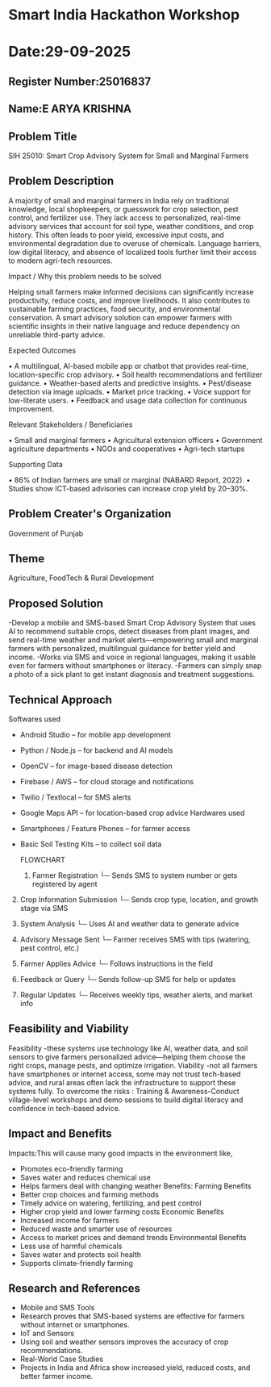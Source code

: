 # Smart India Hackathon Workshop
# Date:29-09-2025
## Register Number:25016837
## Name:E ARYA KRISHNA 
## Problem Title
SIH 25010: Smart Crop Advisory System for Small and Marginal Farmers
## Problem Description
A majority of small and marginal farmers in India rely on traditional knowledge, local shopkeepers, or guesswork for crop selection, pest control, and fertilizer use. They lack access to personalized, real-time advisory services that account for soil type, weather conditions, and crop history. This often leads to poor yield, excessive input costs, and environmental degradation due to overuse of chemicals. Language barriers, low digital literacy, and absence of localized tools further limit their access to modern agri-tech resources.

Impact / Why this problem needs to be solved

Helping small farmers make informed decisions can significantly increase productivity, reduce costs, and improve livelihoods. It also contributes to sustainable farming practices, food security, and environmental conservation. A smart advisory solution can empower farmers with scientific insights in their native language and reduce dependency on unreliable third-party advice.

Expected Outcomes

• A multilingual, AI-based mobile app or chatbot that provides real-time, location-specific crop advisory.
• Soil health recommendations and fertilizer guidance.
• Weather-based alerts and predictive insights.
• Pest/disease detection via image uploads.
• Market price tracking.
• Voice support for low-literate users.
• Feedback and usage data collection for continuous improvement.

Relevant Stakeholders / Beneficiaries

• Small and marginal farmers
• Agricultural extension officers
• Government agriculture departments
• NGOs and cooperatives
• Agri-tech startups

Supporting Data

• 86% of Indian farmers are small or marginal (NABARD Report, 2022).
• Studies show ICT-based advisories can increase crop yield by 20–30%.

## Problem Creater's Organization
Government of Punjab

## Theme
Agriculture, FoodTech & Rural Development

## Proposed Solution
-Develop a mobile and SMS-based Smart Crop Advisory System that uses AI to recommend suitable crops, detect diseases from plant images, and send real-time weather and market alerts—empowering small and marginal    farmers with personalized, multilingual guidance for better yield and income.
-Works via SMS and voice in regional languages, making it usable even for farmers without smartphones or literacy.
-Farmers can simply snap a photo of a sick plant to get instant diagnosis and treatment suggestions.


## Technical Approach
 Softwares used
- Android Studio – for mobile app development
- Python / Node.js – for backend and AI models
- OpenCV – for image-based disease detection
- Firebase / AWS – for cloud storage and notifications
- Twilio / Textlocal – for SMS alerts
- Google Maps API – for location-based crop advice
 Hardwares used
- Smartphones / Feature Phones – for farmer access
- Basic Soil Testing Kits – to collect soil data

  FLOWCHART

  1. Farmer Registration
   └─ Sends SMS to system number or gets registered by agent

2. Crop Information Submission
   └─ Sends crop type, location, and growth stage via SMS

3. System Analysis
   └─ Uses AI and weather data to generate advice

4. Advisory Message Sent
   └─ Farmer receives SMS with tips (watering, pest control, etc.)

5. Farmer Applies Advice
   └─ Follows instructions in the field

6. Feedback or Query
   └─ Sends follow-up SMS for help or updates

7. Regular Updates
   └─ Receives weekly tips, weather alerts, and market info




## Feasibility and Viability
 Feasibility -these systems use technology like AI, weather data, and soil sensors to give farmers personalized advice—helping them choose the right crops, manage pests, and optimize irrigation.
 Viability -not all farmers have smartphones or internet access, some may not trust tech-based advice, and rural areas often lack the infrastructure to support these systems fully.
 To overcome the risks :
             Training & Awareness-Conduct village-level workshops and demo sessions to build digital literacy and confidence in tech-based advice.

## Impact and Benefits
Impacts:This will cause many good impacts in the environment like,
- Promotes eco-friendly farming
- Saves water and reduces chemical use
- Helps farmers deal with changing weather
  Benefits:
   Farming Benefits
- Better crop choices and farming methods
- Timely advice on watering, fertilizing, and pest control
- Higher crop yield and lower farming costs
   Economic Benefits
- Increased income for farmers
- Reduced waste and smarter use of resources
- Access to market prices and demand trends
   Environmental Benefits
- Less use of harmful chemicals
- Saves water and protects soil health
- Supports climate-friendly farming




## Research and References
- Mobile and SMS Tools
- Research proves that SMS-based systems are effective for farmers without internet or smartphones.
- IoT and Sensors
- Using soil and weather sensors improves the accuracy of crop recommendations.
- Real-World Case Studies
- Projects in India and Africa show increased yield, reduced costs, and better farmer income.




